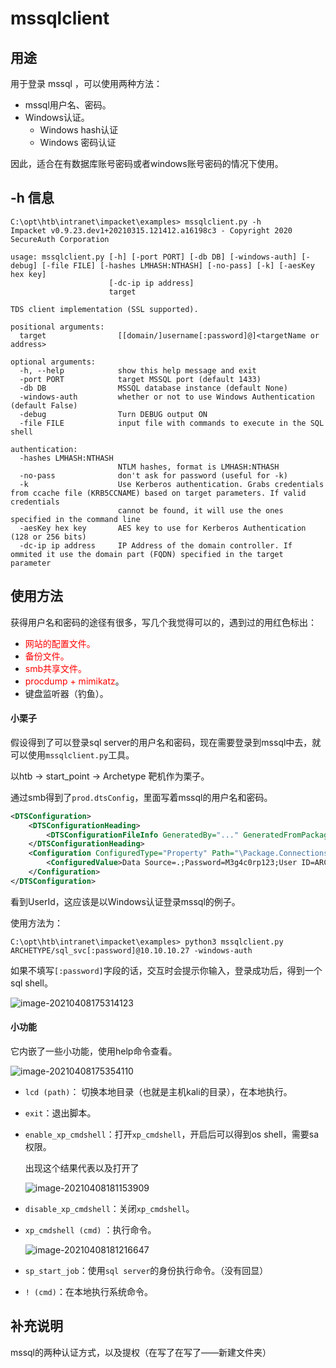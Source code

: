 # mssqlclient



## 用途

用于登录 mssql ，可以使用两种方法：

-   mssql用户名、密码。
-   Windows认证。
    -   Windows hash认证
    -   Windows 密码认证



因此，适合在有数据库账号密码或者windows账号密码的情况下使用。



## -h 信息

```shell
C:\opt\htb\intranet\impacket\examples> mssqlclient.py -h           
Impacket v0.9.23.dev1+20210315.121412.a16198c3 - Copyright 2020 SecureAuth Corporation

usage: mssqlclient.py [-h] [-port PORT] [-db DB] [-windows-auth] [-debug] [-file FILE] [-hashes LMHASH:NTHASH] [-no-pass] [-k] [-aesKey hex key]
                      [-dc-ip ip address]
                      target

TDS client implementation (SSL supported).

positional arguments:
  target                [[domain/]username[:password]@]<targetName or address>

optional arguments:
  -h, --help            show this help message and exit
  -port PORT            target MSSQL port (default 1433)
  -db DB                MSSQL database instance (default None)
  -windows-auth         whether or not to use Windows Authentication (default False)
  -debug                Turn DEBUG output ON
  -file FILE            input file with commands to execute in the SQL shell

authentication:
  -hashes LMHASH:NTHASH
                        NTLM hashes, format is LMHASH:NTHASH
  -no-pass              don't ask for password (useful for -k)
  -k                    Use Kerberos authentication. Grabs credentials from ccache file (KRB5CCNAME) based on target parameters. If valid credentials
                        cannot be found, it will use the ones specified in the command line
  -aesKey hex key       AES key to use for Kerberos Authentication (128 or 256 bits)
  -dc-ip ip address     IP Address of the domain controller. If ommited it use the domain part (FQDN) specified in the target parameter
```



## 使用方法

获得用户名和密码的途径有很多，写几个我觉得可以的，遇到过的用红色标出：

-   <font color='red'>网站的配置文件。</font>
-   <font color='red'>备份文件。</font>
-   <font color='red'>smb共享文件。</font>
-   <font color='red'>procdump + mimikatz</font>。
-   键盘监听器（钓鱼）。

#### 小栗子

假设得到了可以登录sql server的用户名和密码，现在需要登录到mssql中去，就可以使用`mssqlclient.py`工具。

以htb -> start_point -> Archetype 靶机作为栗子。

通过smb得到了`prod.dtsConfig`，里面写着mssql的用户名和密码。

```xml
<DTSConfiguration>
    <DTSConfigurationHeading>
        <DTSConfigurationFileInfo GeneratedBy="..." GeneratedFromPackageName="..." GeneratedFromPackageID="..." GeneratedDate="20.1.2019 10:01:34"/>
    </DTSConfigurationHeading>
    <Configuration ConfiguredType="Property" Path="\Package.Connections[Destination].Properties[ConnectionString]" ValueType="String">
        <ConfiguredValue>Data Source=.;Password=M3g4c0rp123;User ID=ARCHETYPE\sql_svc;Initial Catalog=Catalog;Provider=SQLNCLI10.1;Persist Security Info=True;Auto Translate=False;</ConfiguredValue>
    </Configuration>
</DTSConfiguration>
```

看到UserId，这应该是以Windows认证登录mssql的例子。

使用方法为：

```shell
C:\opt\htb\intranet\impacket\examples> python3 mssqlclient.py ARCHETYPE/sql_svc[:password]@10.10.10.27 -windows-auth
```

如果不填写`[:password]`字段的话，交互时会提示你输入，登录成功后，得到一个sql shell。

![image-20210408175314123](https://gitee.com/ethustdout/pics/raw/master/uPic/image-20210408175314123.png)

#### 小功能

它内嵌了一些小功能，使用help命令查看。

![image-20210408175354110](https://gitee.com/ethustdout/pics/raw/master/uPic/image-20210408175354110.png)

-   `lcd (path)`： 切换本地目录（也就是主机kali的目录），在本地执行。

-   `exit`：退出脚本。

-   `enable_xp_cmdshell`：打开`xp_cmdshell`，开启后可以得到os shell，需要sa权限。

    出现这个结果代表以及打开了

    ![image-20210408181153909](https://gitee.com/ethustdout/pics/raw/master/uPic/image-20210408181153909.png)

-   `disable_xp_cmdshell`：关闭`xp_cmdshell`。

-   `xp_cmdshell (cmd)`  ：执行命令。

    ![image-20210408181216647](https://gitee.com/ethustdout/pics/raw/master/uPic/image-20210408181216647.png)

-   `sp_start_job`：使用`sql server`的身份执行命令。（没有回显）

-   `! (cmd)`：在本地执行系统命令。



## 补充说明

mssql的两种认证方式，以及提权（在写了在写了——新建文件夹）